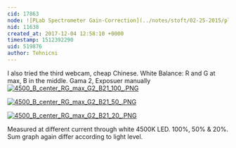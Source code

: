 ```yaml
---
cid: 17863
node: ![PLab Spectrometer Gain-Correction](../notes/stoft/02-25-2015/plab-spectrometer-gain-correction)
nid: 11638
created_at: 2017-12-04 12:58:10 +0000
timestamp: 1512392290
uid: 519876
author: Tehnicni
---
```


I also tried the third webcam, cheap Chinese. White Balance: R and G at max, B in the middle.
Gama 2, Exposuer manually
[![4500_B_center_RG_max_G2_B21_100_.PNG](https://publiclab.org/system/images/photos/000/022/779/large/4500_B_center_RG_max_G2_B21_100_.PNG)](https://publiclab.org/system/images/photos/000/022/779/original/4500_B_center_RG_max_G2_B21_100_.PNG)


[![4500_B_center_RG_max_G2_B21_50_.PNG](https://publiclab.org/system/images/photos/000/022/780/large/4500_B_center_RG_max_G2_B21_50_.PNG)](https://publiclab.org/system/images/photos/000/022/780/original/4500_B_center_RG_max_G2_B21_50_.PNG)


[![4500_B_center_RG_max_G2_B21_20_.PNG](https://publiclab.org/system/images/photos/000/022/781/large/4500_B_center_RG_max_G2_B21_20_.PNG)](https://publiclab.org/system/images/photos/000/022/781/original/4500_B_center_RG_max_G2_B21_20_.PNG)

Measured at different current through white 4500K LED. 100%, 50% & 20%. Sum graph again differ according to light level.